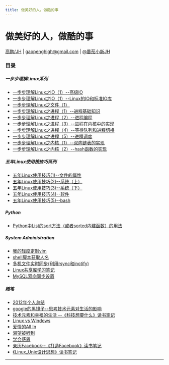 ```yaml
---
title: 做美好的人，做酷的事
---
```


<head>
<link rel='stylesheet' href='/style/github2.css'/>
<meta http-equiv="Content-Type" content="text/html; charset=utf-8" />
</head>

做美好的人，做酷的事
==================

[高鹏/JH](http://gaopenghigh.github.com) | 
<gaopenghigh@gmail.com> | 
[@番茄小新JH](http://weibo.com/jh27)

### 目录

##### 一步步理解Linux系列

* [一步步理解Linux之IO（1）--高级IO](posts/understanding_linux_step_by_step_IO_1_advanced.html)
* [一步步理解Linux之IO（1）--Linux的IO和标准IO库](posts/understanding_linux_step_by_step_IO_1_basic.html)
* [一步步理解Linux之文件（1）](posts/understanding_linux_step_by_step_file_1.html)
* [一步步理解Linux之进程（1）--进程基础知识](posts/understanding_linux_step_by_step_process_1_basic.html)
* [一步步理解Linux之进程（2）--进程编程](posts/understanding_linux_step_by_step_process_2_process_programming.html)
* [一步步理解Linux之进程（3）--进程在内核中的实现](posts/understanding_linux_step_by_step_process_3_process_in_kernel.html)
* [一步步理解Linux之进程（4）--等待队列和进程切换](posts/understanding_linux_step_by_step_process_4_wait_queue_and_process_switch.html)
* [一步步理解Linux之进程（5）--进程调度](posts/understanding_linux_step_by_step_process_5_schedule.html)
* [一步步理解Linux之内核（1）--双向链表的实现](posts/understanding_linux_step_by_step_kernel_1_list.html)
* [一步步理解Linux之内核（2）--hash函数的实现](posts/understanding_linux_step_by_step_kernel_2_hash.html)

##### 五年Linux使用接技巧系列

* [五年Linux使用技巧(1)--文件的属性](posts/5_year_linux_tips_1_file.html)
* [五年Linux使用技巧(2)--系统（上）](posts/5_year_linux_tips_2_system_1.html)
* [五年Linux使用技巧(3)--系统（下）](posts/5_year_linux_tips_3_system_2.html)
* [五年Linux使用技巧(4)--软件](posts/5_year_linux_tips_4_software.html)
* [五年Linux使用技巧(5)--bash](posts/5_year_linux_tips_5_bash.html)

##### Python

* [Python中List的sort方法（或者sorted内建函数）的用法](posts/python_list_sort.html)

##### System Administration

* [我的轻度定制vim](posts/vim.html)
* [shell脚本获取人名](posts/get_name_script.html)
* [多机文件实时同步(利用rsync和inotify)](posts/inotifyrsync.html)
* [Linux共享库学习笔记](posts/linux_ld.html)
* [MySQL双向同步设置](posts/mysql_duble_replicate.html)

##### 随笔

* [2012年个人总结](posts/personal_review_of_2012.html)
* [google的黑镜子--思考技术元素对生活的影响](posts/black_mirror_of_google_technium_and_life.html)
* [技术元素和幸福的生活 --《科技想要什么》读书笔记](posts/book_what_technology_wants.html)
* [Linux vs Windows](posts/linux_vs_windows.html)
* [爱情的All In](posts/all_in_for_love.html)
* [渴望被听到](posts/require_to_be_followed.html)
* [学会感恩](posts/learning_thanksgiving.html)
* [亲历Facebook--《打造Facebook》读书笔记](posts/book_facebook.html)
* [《Linux_Unix设计思想》读书笔记](posts/book_linux_unix_philosophy.html)

----

<div id="disqus_thread"></div>
<script type="text/javascript">
/* * * CONFIGURATION VARIABLES: EDIT BEFORE PASTING INTO YOUR WEBPAGE * * */
    var disqus_shortname = 'gaopenghigh'; // required: replace example with your forum shortname

    /* * * DON'T EDIT BELOW THIS LINE * * */
    (function() {
        var dsq = document.createElement('script'); dsq.type = 'text/javascript'; dsq.async = true;
        dsq.src = '//' + disqus_shortname + '.disqus.com/embed.js';
        (document.getElementsByTagName('head')[0] || document.getElementsByTagName('body')[0]).appendChild(dsq);
    })();
</script>
<script>
  (function(i,s,o,g,r,a,m){i['GoogleAnalyticsObject']=r;i[r]=i[r]||function(){
  (i[r].q=i[r].q||[]).push(arguments)},i[r].l=1*new Date();a=s.createElement(o),
  m=s.getElementsByTagName(o)[0];a.async=1;a.src=g;m.parentNode.insertBefore(a,m)
  })(window,document,'script','//www.google-analytics.com/analytics.js','ga');

  ga('create', 'UA-40539766-1', 'github.com');
  ga('send', 'pageview');

</script>

